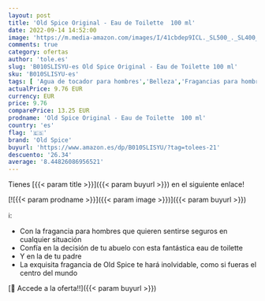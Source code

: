 ```yaml
---
layout: post
title: 'Old Spice Original - Eau de Toilette  100 ml'
date: 2022-09-14 14:52:00
image: 'https://m.media-amazon.com/images/I/41cbdep9ICL._SL500_._SL400_.jpg'
comments: true
category: ofertas
author: 'tole.es'
slug: 'B010SLISYU-es Old Spice Original - Eau de Toilette 100 ml'
sku: 'B010SLISYU-es'
tags: [ 'Agua de tocador para hombres','Belleza','Fragancias para hombres','Perfumes y fragancias','de','eau','old spice','toilette','🇪🇸', ]
actualPrice: 9.76 EUR
currency: EUR
price: 9.76
comparePrice: 13.25 EUR
prodname: 'Old Spice Original - Eau de Toilette  100 ml'
country: 'es'
flag: '🇪🇸'
brand: 'Old Spice'
buyurl: 'https://www.amazon.es/dp/B010SLISYU/?tag=tolees-21'
descuento: '26.34'
average: '8.44826086956521'
---
```


Tienes [{{< param title >}}]({{< param buyurl >}}) en el siguiente enlace!

[![{{< param prodname >}}]({{< param image >}})]({{< param buyurl >}})

ℹ️:

- Con la fragancia para hombres que quieren sentirse seguros en cualquier situación
- Confía en la decisión de tu abuelo con esta fantástica eau de toilette
- Y en la de tu padre
- La exquisita fragancia de Old Spice te hará inolvidable, como si fueras el centro del mundo

[🛒 Accede a la oferta!!]({{< param buyurl >}})

